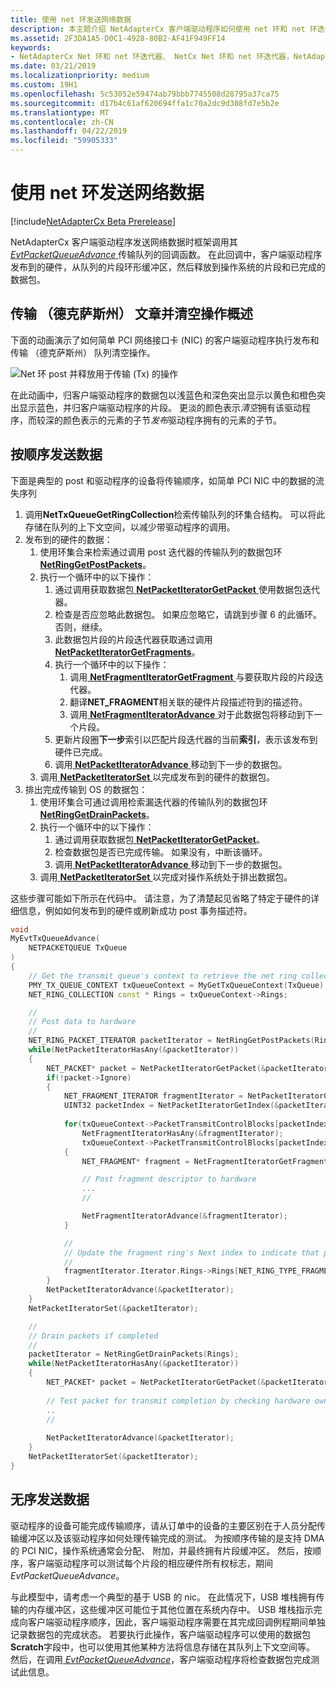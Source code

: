 ```yaml
---
title: 使用 net 环发送网络数据
description: 本主题介绍 NetAdapterCx 客户端驱动程序如何使用 net 环和 net 环迭代器发送网络数据。
ms.assetid: 2F3DA1A5-D0C1-4928-80B2-AF41F949FF14
keywords:
- NetAdapterCx Net 环和 net 环迭代器、 NetCx Net 环和 net 环迭代器，NetAdapterCx PCI 设备 net 环 NetAdapterCx 异步 I/O
ms.date: 03/21/2019
ms.localizationpriority: medium
ms.custom: 19H1
ms.openlocfilehash: 5c53052e59474ab79bbb7745508d28795a37ca75
ms.sourcegitcommit: d17b4c61af620694ffa1c70a2dc9d308fd7e5b2e
ms.translationtype: MT
ms.contentlocale: zh-CN
ms.lasthandoff: 04/22/2019
ms.locfileid: "59905333"
---
```

# <a name="sending-network-data-with-net-rings"></a>使用 net 环发送网络数据

[!include[NetAdapterCx Beta Prerelease](../netcx-beta-prerelease.md)]

NetAdapterCx 客户端驱动程序发送网络数据时框架调用其[ *EvtPacketQueueAdvance* ](https://docs.microsoft.com/windows-hardware/drivers/ddi/content/netpacketqueue/nc-netpacketqueue-evt_packet_queue_advance)传输队列的回调函数。 在此回调中，客户端驱动程序发布到的硬件，从队列的片段环形缓冲区，然后释放到操作系统的片段和已完成的数据包。

## <a name="transmit-tx-post-and-drain-operation-overview"></a>传输 （德克萨斯州） 文章并清空操作概述

下面的动画演示了如何简单 PCI 网络接口卡 (NIC) 的客户端驱动程序执行发布和传输 （德克萨斯州） 队列清空操作。  

![Net 环 post 并释放用于传输 (Tx) 的操作](images/net_ring_post_and_drain_operations_tx.gif "Net 环 post 和排出操作的传输 （德克萨斯州）")

在此动画中，归客户端驱动程序的数据包以浅蓝色和深色突出显示以黄色和橙色突出显示蓝色，并归客户端驱动程序的片段。 更淡的颜色表示*清空*拥有该驱动程序，而较深的颜色表示的元素的子节*发布*驱动程序拥有的元素的子节。

## <a name="sending-data-in-order"></a>按顺序发送数据

下面是典型的 post 和驱动程序的设备将传输顺序，如简单 PCI NIC 中的数据的流失序列

1. 调用**NetTxQueueGetRingCollection**检索传输队列的环集合结构。 可以将此存储在队列的上下文空间，以减少带驱动程序的调用。 
2. 发布到的硬件的数据：    
    1. 使用环集合来检索通过调用 post 迭代器的传输队列的数据包环[ **NetRingGetPostPackets**](https://docs.microsoft.com/windows-hardware/drivers/ddi/content/netringiterator/nf-netringiterator-netringgetpostpackets)。
    2. 执行一个循环中的以下操作：
        1. 通过调用获取数据包[ **NetPacketIteratorGetPacket** ](https://docs.microsoft.com/windows-hardware/drivers/ddi/content/netringiterator/nf-netringiterator-netpacketiteratorgetpacket)使用数据包迭代器。
        2. 检查是否应忽略此数据包。 如果应忽略它，请跳到步骤 6 的此循环。 否则，继续。
        3. 此数据包片段的片段迭代器获取通过调用[ **NetPacketIteratorGetFragments**](https://docs.microsoft.com/windows-hardware/drivers/ddi/content/netringiterator/nf-netringiterator-netpacketiteratorgetfragments)。
        4. 执行一个循环中的以下操作：
            1. 调用[ **NetFragmentIteratorGetFragment** ](https://docs.microsoft.com/windows-hardware/drivers/ddi/content/netringiterator/nf-netringiterator-netfragmentiteratorgetfragment)与要获取片段的片段迭代器。
            2. 翻译**NET_FRAGMENT**相关联的硬件片段描述符到的描述符。
            3. 调用[ **NetFragmentIteratorAdvance** ](https://docs.microsoft.com/windows-hardware/drivers/ddi/content/netringiterator/nf-netringiterator-netfragmentiteratoradvance)对于此数据包将移动到下一个片段。
        5. 更新片段圈**下一步**索引以匹配片段迭代器的当前**索引**，表示该发布到硬件已完成。
        6. 调用[ **NetPacketIteratorAdvance** ](https://docs.microsoft.com/windows-hardware/drivers/ddi/content/netringiterator/nf-netringiterator-netpacketiteratoradvance)移动到下一步的数据包。
    3. 调用[ **NetPacketIteratorSet** ](https://docs.microsoft.com/windows-hardware/drivers/ddi/content/netringiterator/nf-netringiterator-netpacketiteratorset)以完成发布到的硬件的数据包。
3. 排出完成传输到 OS 的数据包：
    1. 使用环集合可通过调用检索漏迭代器的传输队列的数据包环[ **NetRingGetDrainPackets**](https://docs.microsoft.com/windows-hardware/drivers/ddi/content/netringiterator/nf-netringiterator-netringgetdrainpackets)。
    2. 执行一个循环中的以下操作：
        1. 通过调用获取数据包[ **NetPacketIteratorGetPacket**](https://docs.microsoft.com/windows-hardware/drivers/ddi/content/netringiterator/nf-netringiterator-netpacketiteratorgetpacket)。
        2. 检查数据包是否已完成传输。 如果没有，中断该循环。
        2. 调用[ **NetPacketIteratorAdvance** ](https://docs.microsoft.com/windows-hardware/drivers/ddi/content/netringiterator/nf-netringiterator-netpacketiteratoradvance)移动到下一步的数据包。
    3. 调用[ **NetPacketIteratorSet** ](https://docs.microsoft.com/windows-hardware/drivers/ddi/content/netringiterator/nf-netringiterator-netpacketiteratorset)以完成对操作系统处于排出数据包。

这些步骤可能如下所示在代码中。 请注意，为了清楚起见省略了特定于硬件的详细信息，例如如何发布到的硬件或刷新成功 post 事务描述符。

```cpp
void
MyEvtTxQueueAdvance(
    NETPACKETQUEUE TxQueue
)
{
    // Get the transmit queue's context to retrieve the net ring collection
    PMY_TX_QUEUE_CONTEXT txQueueContext = MyGetTxQueueContext(TxQueue);
    NET_RING_COLLECTION const * Rings = txQueueContext->Rings;

    //
    // Post data to hardware
    //
    NET_RING_PACKET_ITERATOR packetIterator = NetRingGetPostPackets(Rings);
    while(NetPacketIteratorHasAny(&packetIterator))
    {
        NET_PACKET* packet = NetPacketIteratorGetPacket(&packetIterator);        
        if(!packet->Ignore)
        {
            NET_FRAGMENT_ITERATOR fragmentIterator = NetPacketIteratorGetFragments(&packetIterator);
            UINT32 packetIndex = NetPacketIteratorGetIndex(&packetIterator);
            
            for(txQueueContext->PacketTransmitControlBlocks[packetIndex]->numTxDescriptors = 0; 
                NetFragmentIteratorHasAny(&fragmentIterator); 
                txQueueContext->PacketTransmitControlBlocks[packetIndex]->numTxDescriptors++)
            {
                NET_FRAGMENT* fragment = NetFragmentIteratorGetFragment(&fragmentIterator);

                // Post fragment descriptor to hardware
                ...
                //

                NetFragmentIteratorAdvance(&fragmentIterator);
            }

            //
            // Update the fragment ring's Next index to indicate that posting is complete and prepare for draining
            //
            fragmentIterator.Iterator.Rings->Rings[NET_RING_TYPE_FRAGMENT]->NextIndex = NetFragmentIteratorGetIndex(&fragmentIterator);
        }
        NetPacketIteratorAdvance(&packetIterator);
    }
    NetPacketIteratorSet(&packetIterator);

    //
    // Drain packets if completed
    //
    packetIterator = NetRingGetDrainPackets(Rings);
    while(NetPacketIteratorHasAny(&packetIterator))
    {        
        NET_PACKET* packet = NetPacketIteratorGetPacket(&packetIterator);
        
        // Test packet for transmit completion by checking hardware ownership flags in the packet's last fragment
        ..
        //
        
        NetPacketIteratorAdvance(&packetIterator);
    }
    NetPacketIteratorSet(&packetIterator);
}
```

## <a name="sending-data-out-of-order"></a>无序发送数据

驱动程序的设备可能完成传输顺序，请从订单中的设备的主要区别在于人员分配传输缓冲区以及该驱动程序如何处理传输完成的测试。 为按顺序传输的是支持 DMA 的 PCI NIC，操作系统通常会分配、 附加，并最终拥有片段缓冲区。 然后，按顺序，客户端驱动程序可以测试每个片段的相应硬件所有权标志，期间*EvtPacketQueueAdvance*。

与此模型中，请考虑一个典型的基于 USB 的 nic。 在此情况下，USB 堆栈拥有传输的内存缓冲区，这些缓冲区可能位于其他位置在系统内存中。 USB 堆栈指示完成向客户端驱动程序顺序，因此，客户端驱动程序需要在其完成回调例程期间单独记录数据包的完成状态。 若要执行此操作，客户端驱动程序可以使用的数据包**Scratch**字段中，也可以使用其他某种方法将信息存储在其队列上下文空间等。 然后，在调用[ *EvtPacketQueueAdvance*](https://docs.microsoft.com/windows-hardware/drivers/ddi/content/netpacketqueue/nc-netpacketqueue-evt_packet_queue_advance)，客户端驱动程序将检查数据包完成测试此信息。 

